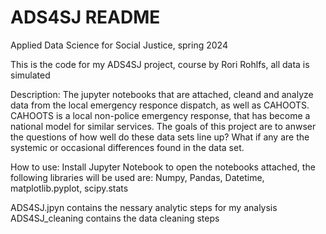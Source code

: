 # ADS4SJ README
Applied Data Science for Social Justice, spring 2024

This is the code for my ADS4SJ project, course by Rori Rohlfs, all data is simulated

Description:
The jupyter notebooks that are attached, cleand and analyze data from the local emergency responce dispatch, as well as CAHOOTS. CAHOOTS is a local non-police emergency response,
that has become a national model for similar services. The goals of this project are to anwser the questions of how well do these data sets line up? What if any are the 
systemic or occasional differences found in the data set. 

How to use:
Install Jupyter Notebook to open the notebooks attached, the following libraries will be used are: Numpy, Pandas, Datetime, matplotlib.pyplot, scipy.stats

ADS4SJ.jpyn contains the nessary analytic steps for my analysis
ADS4SJ_cleaning contains the data cleaning steps

